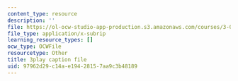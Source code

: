 ```yaml
---
content_type: resource
description: ''
file: https://ol-ocw-studio-app-production.s3.amazonaws.com/courses/3-091sc-introduction-to-solid-state-chemistry-fall-2010/97962d29c14ae19428157aa9c3b48189_StY_01uUFSY.srt
file_type: application/x-subrip
learning_resource_types: []
ocw_type: OCWFile
resourcetype: Other
title: 3play caption file
uid: 97962d29-c14a-e194-2815-7aa9c3b48189
---
```

